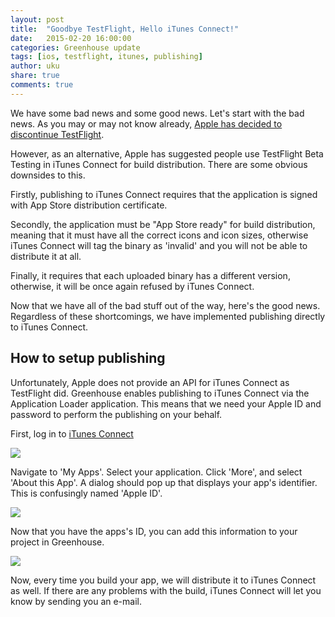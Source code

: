 ```yaml
---
layout: post
title:  "Goodbye TestFlight, Hello iTunes Connect!"
date:   2015-02-20 16:00:00
categories: Greenhouse update
tags: [ios, testflight, itunes, publishing]
author: uku
share: true
comments: true
---
```


We have some bad news and some good news. Let's start with the bad news. As you may or may not know already, <a href="http://help.testflightapp.com/customer/portal/articles/1768754">Apple has decided to discontinue TestFlight</a>. 
<!--more-->

However, as an alternative, Apple has suggested people use TestFlight Beta Testing in iTunes Connect for build distribution.
There are some obvious downsides to this. 

Firstly, publishing to iTunes Connect requires that the application is signed with App Store distribution certificate. 

Secondly, the application must be "App Store ready" for build distribution, meaning that it must have all the correct icons and icon sizes, otherwise iTunes Connect will tag the binary as 'invalid' and you will not be able to distribute it at all. 

Finally, it requires that each uploaded binary has a different version, otherwise, it will be once again refused by iTunes Connect.

Now that we have all of the bad stuff out of the way, here's the good news. Regardless of these shortcomings, we have implemented publishing directly to iTunes Connect. 


How to setup publishing
-----------------------

Unfortunately, Apple does not provide an API for iTunes Connect as TestFlight did. Greenhouse enables publishing to iTunes Connect via the Application Loader application. This means that we need your Apple ID and password to perform the publishing on your behalf.

First, log in to <a href="https://itunesconnect.apple.com/WebObjects/iTunesConnect.woa">iTunes Connect</a>

<a data-lightbox="itunes" href="{{ site_url }}/assets/itunes-dashboard.png">
    <img class="post-img" src="{{ site_url }}/assets/itunes-dashboard.png"/>
</a>

Navigate to 'My Apps'. Select your application. Click 'More', and select 'About this App'.
A dialog should pop up that displays your app's identifier. This is confusingly named 'Apple ID'.

<a data-lightbox="itunes" href="{{ site_url }}/assets/itunes-appid.png">
    <img class="post-img" src="{{ site_url }}/assets/itunes-appid.png"/>
</a>

Now that you have the apps's ID, you can add this information to your project in Greenhouse.

<a data-lightbox="itunes" href="{{ site_url }}/assets/itunes-connect-gh.png">
    <img class="post-img" src="{{ site_url }}/assets/itunes-connect-gh.png"/>
</a>

Now, every time you build your app, we will distribute it to iTunes Connect as well. If there are any problems with the build, iTunes Connect will let you know by sending you an e-mail.
